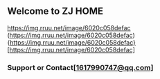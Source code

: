 ## Welcome to ZJ HOME

https://img.rruu.net/image/6020c058defac
(https://img.rruu.net/image/6020c058defac)
{https://img.rruu.net/image/6020c058defac}
[https://img.rruu.net/image/6020c058defac]
### Support or Contact[1617990747@qq.com]

